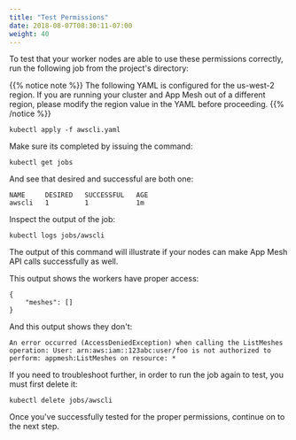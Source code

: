 ```yaml
---
title: "Test Permissions"
date: 2018-08-07T08:30:11-07:00
weight: 40
---
```


To test that your worker nodes are able to use these permissions correctly, run the following job from the project's directory:

{{% notice note %}}
The following YAML is configured for the us-west-2 region.  If you are running your cluster and App Mesh out of a different region, please modify the region value in the YAML before proceeding.
{{% /notice %}}


```
kubectl apply -f awscli.yaml
```
Make sure its completed by issuing the command:

```
kubectl get jobs
```

And see that desired and successful are both one:

```
NAME     DESIRED   SUCCESSFUL   AGE
awscli   1         1            1m
```
Inspect the output of the job:

```
kubectl logs jobs/awscli
```

The output of this command will illustrate if your nodes can make App Mesh API calls successfully as well.

This output shows the workers have proper access:

```
{
    "meshes": []
}
```

And this output shows they don't:

```
An error occurred (AccessDeniedException) when calling the ListMeshes operation: User: arn:aws:iam::123abc:user/foo is not authorized to perform: appmesh:ListMeshes on resource: *
```

If you need to troubleshoot further, in order to run the job again to test, you must first delete it:

```
kubectl delete jobs/awscli
```

Once you've successfully tested for the proper permissions, continue on to the next step.
